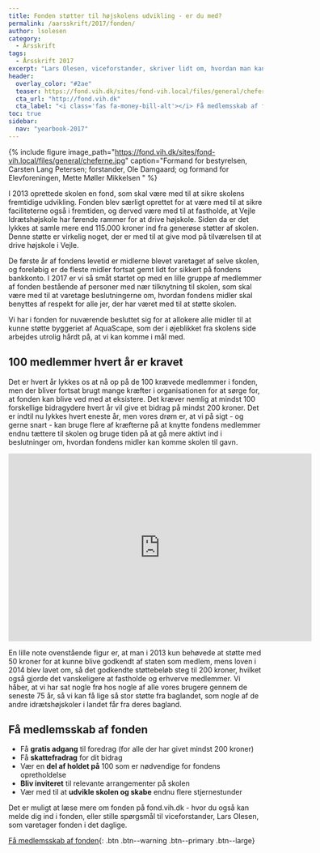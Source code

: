 ```yaml
---
title: Fonden støtter til højskolens udvikling - er du med?
permalink: /aarsskrift/2017/fonden/
author: lsolesen
category:
  - Årsskrift
tags:
  - Årsskrift 2017
excerpt: "Lars Olesen, viceforstander, skriver lidt om, hvordan man kan vise sin støtte til skolen gennem fonden, så Vejle Idrætshøjskole kan leve op til sin vision - at blive den bedste i Danmark."
header:
  overlay_color: "#2ae"
  teaser: https://fond.vih.dk/sites/fond-vih.local/files/general/cheferne.jpg
  cta_url: "http://fond.vih.dk"
  cta_label: "<i class='fas fa-money-bill-alt'></i> Få medlemsskab af fonden"
toc: true
sidebar:
  nav: "yearbook-2017"
---
```


{% include figure image_path="https://fond.vih.dk/sites/fond-vih.local/files/general/cheferne.jpg" caption="Formand for bestyrelsen, Carsten Lang Petersen; forstander, Ole Damgaard; og formand for Elevforeningen, Mette Møller Mikkelsen " %}

I 2013 oprettede skolen en fond, som skal være med til at sikre skolens fremtidige udvikling. Fonden blev særligt oprettet for at være med til at sikre faciliteterne også i fremtiden, og derved være med til at fastholde, at Vejle Idrætshøjskole har førende rammer for at drive højskole. Siden da er det lykkes at samle mere end 115.000 kroner ind fra generøse støtter af skolen. Denne støtte er virkelig noget, der er med til at give mod på tilværelsen til at drive højskole i Vejle.

De første år af fondens levetid er midlerne blevet varetaget af selve skolen, og foreløbig er de fleste midler fortsat gemt lidt for sikkert på fondens bankkonto. I 2017 er vi så småt startet op med en lille gruppe af medlemmer af fonden bestående af personer med nær tilknytning til skolen, som skal være med til at varetage beslutningerne om, hvordan fondens midler skal benyttes af respekt for alle jer, der har været med til at støtte skolen.

Vi har i fonden for nuværende besluttet sig for at allokere alle midler til at kunne støtte byggeriet af AquaScape, som der i øjeblikket fra skolens side arbejdes utrolig hårdt på, at vi kan komme i mål med.

## 100 medlemmer hvert år er kravet

Det er hvert år lykkes os at nå op på de 100 krævede medlemmer i fonden, men der bliver fortsat brugt mange kræfter i organisationen for at sørge for, at fonden kan blive ved med at eksistere. Det kræver nemlig at mindst 100 forskellige bidragydere hvert år vil give et bidrag på mindst 200 kroner. Det er indtil nu lykkes hvert eneste år, men vores drøm er, at vi på sigt - og gerne snart - kan bruge flere af kræfterne på at knytte fondens medlemmer endnu tættere til skolen og bruge tiden på at gå mere aktivt ind i beslutninger om, hvordan fondens midler kan komme skolen til gavn.

<iframe width="600" height="371" seamless frameborder="0" scrolling="no" src="https://docs.google.com/spreadsheets/d/e/2PACX-1vRR-yL0ugRZAoMuNcwDfJRXJUDaOUWQ9Xk1rjCY92RWZBaFvAa-ENKtSEXG3pgPx5w_woh15fCez9xU/pubchart?oid=321783700&amp;format=interactive"></iframe>

En lille note ovenstående figur er, at man i 2013 kun behøvede at støtte med 50 kroner for at kunne blive godkendt af staten som medlem, mens loven i 2014 blev lavet om, så det godkendte støttebeløb steg til 200 kroner, hvilket også gjorde det vanskeligere at fastholde og erhverve medlemmer. Vi håber, at vi har sat nogle frø hos nogle af alle vores brugere gennem de seneste 75 år, så vi kan få lige så stor støtte fra baglandet, som nogle af de andre idrætshøjskoler i landet får fra deres bagland.

## Få medlemsskab af fonden

- Få **gratis adgang** til foredrag (for alle der har givet mindst 200 kroner)
- Få **skattefradrag** for dit bidrag
- Vær en **del af holdet på** 100 som er nødvendige for fondens opretholdelse
- **Bliv inviteret** til relevante arrangementer på skolen
- Vær med til at **udvikle skolen og skabe** endnu flere stjernestunder

Det er muligt at læse mere om fonden på fond.vih.dk - hvor du også kan melde dig ind i fonden, eller stille spørgsmål til viceforstander, Lars Olesen, som varetager fonden i det daglige.

[<i class='fas fa-money-bill-alt'></i> Få medlemsskab af fonden](http://fond.vih.dk){: .btn .btn--warning .btn--primary .btn--large}
